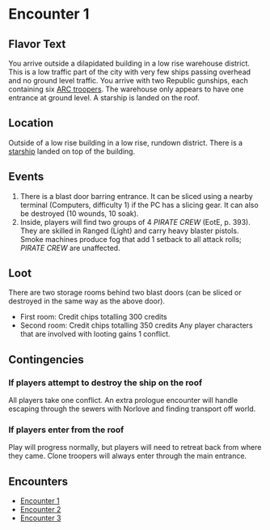 # Encounter 1
## Flavor Text
You arrive outside a dilapidated building in a low rise warehouse district. This is a low traffic part of the city
with very few ships passing overhead and no ground level traffic. You arrive with two Republic gunships, each containing
six [ARC troopers](https://github.com/efortner/force-and-destiny-1/blob/main/game/characters/arc_troopers.md). The
warehouse only appears to have one entrance at ground level. A starship is landed on the roof.

## Location
Outside of a low rise building in a low rise, rundown district. There is a [starship](https://github.com/efortner/force-and-destiny-1/blob/main/game/vessels/norlove_ship.md)
landed on top of the building.

## Events
1. There is a blast door barring entrance. It can be sliced using a nearby terminal (Computers, difficulty 1) if
the PC has a slicing gear. It can also be destroyed (10 wounds, 10 soak).
2. Inside, players will find two groups of 4 *PIRATE CREW* (EotE, p. 393). They are skilled in Ranged (Light) and
carry heavy blaster pistols. Smoke machines produce fog that add 1 setback to all attack rolls; *PIRATE CREW* are
unaffected.

## Loot
There are two storage rooms behind two blast doors (can be sliced or destroyed in the same way as the above door).
* First room: Credit chips totalling 300 credits
* Second room: Credit chips totalling 350 credits
Any player characters that are involved with looting gains 1 conflict.

## Contingencies
### If players attempt to destroy the ship on the roof
All players take one conflict. An extra prologue encounter will handle escaping through the sewers with Norlove and
finding transport off world.

### If players enter from the roof
Play will progress normally, but players will need to retreat back from where they came. Clone troopers will always
enter through the main entrance.

## Encounters
* [Encounter 1](https://github.com/efortner/force-and-destiny-1/blob/main/game/chapters/prologue/private/encounter_1.md)
* [Encounter 2](https://github.com/efortner/force-and-destiny-1/blob/main/game/chapters/prologue/private/encounter_2.md)
* [Encounter 3](https://github.com/efortner/force-and-destiny-1/blob/main/game/chapters/prologue/private/encounter_3.md)